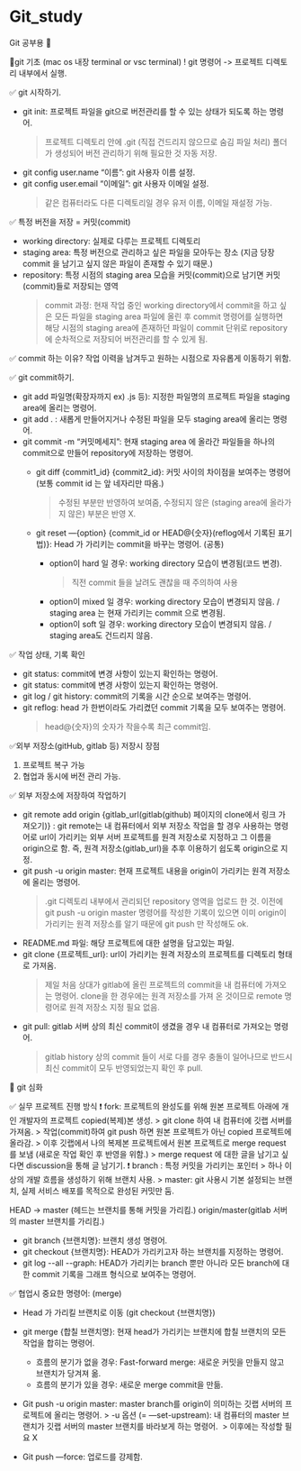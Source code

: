 # Git_study
Git 공부용 📝

📍git 기초 (mac os 내장 terminal or vsc terminal)
  ! git 명령어 -> 프로젝트 디렉토리 내부에서 실행.

✅ git 시작하기.
* git init: 프로젝트 파일을 git으로 버전관리를 할 수 있는 상태가 되도록 하는 명령어.
  > 프로젝트 디렉토리 안에 .git (직접 건드리지 않으므로 숨김 파일 처리) 폴더가 생성되어 버전 관리하기 위해 필요한 것 자동 저장.
* git config user.name “이름”: git 사용자 이름 설정.
* git config user.email “이메일”: git 사용자 이메일 설정.
   > 같은 컴퓨터라도 다른 디렉토리일 경우 유저 이름, 이메일 재설정 가능.

✅ 특정 버전을 저장 = 커밋(commit)
- working directory: 실제로 다루는 프로젝트 디렉토리
- staging area: 특정 버전으로 관리하고 싶은 파일을 모아두는 장소 (지금 당장 commit 을 남기고 싶지 않은 파일이 존재할 수 있기 때문.)
- repository: 특정 시점의 staging area 모습을 커밋(commit)으로 남기면 커밋(commit)들로 저장되는 영역
  > commit 과정: 현재 작업 중인 working directory에서 commit을 하고 싶은 모든 파일을 staging area 파일에 올린 후
                commit 명령어를 실행하면 해당 시점의 staging area에 존재하던 파일이 commit 단위로 repository에 순차적으로 저장되어 버전관리를 할 수 있게 됨.

✅ commit 하는 이유? 작업 이력을 남겨두고 원하는 시점으로 자유롭게 이동하기 위함.

✅ git commit하기.
* git add 파일명(확장자까지 ex) .js 등): 지정한 파일명의 프로젝트 파일을 staging area에 올리는 명령어.
* git add . : 새롭게 만들어지거나 수정된 파일을 모두 staging area에 올리는 명령어.
* git commit -m “커밋메세지”: 현재 staging area 에 올라간 파일들을 하나의 commit으로 만들어 repository에 저장하는 명령어.
  * git diff {commit1_id} {commit2_id}: 커밋 사이의 차이점을 보여주는 명령어 (보통 commit id 는 앞 네자리만 따옴.)
    > 수정된 부분만 반영하여 보여줌, 수정되지 않은 (staging area에 올라가지 않은) 부분은 반영 X.

  * git reset —{option} {commit_id or HEAD@{숫자}(reflog에서 기록된 표기법)}: Head 가 가리키는 commit을 바꾸는 명령어. (공통)
    - option이 hard 일 경우: working directory 모습이 변경됨(코드 변경).
      > 직전 commit 들을 날려도 괜찮을 때 주의하여 사용
    - option이 mixed 일 경우: working directory 모습이 변경되지 않음. / staging area 는 현재 가리키는 commit 으로 변경됨.
    - option이 soft 일 경우: working directory 모습이 변경되지 않음. / staging area도 건드리지 않음.


✅ 작업 상태, 기록 확인
* git status: commit에 변경 사항이 있는지 확인하는 명령어.
* git status: commit에 변경 사항이 있는지 확인하는 명령어.
* git log / git history: commit의 기록을 시간 순으로 보여주는 명령어.
* git reflog: head 가 한번이라도 가리켰던 commit 기록을 모두 보여주는 명령어.
  > head@{숫자}의 숫자가 작을수록 최근 commit임.


✅외부 저장소(gitHub, gitlab 등) 저장시 장점
1. 프로젝트 복구 가능
2. 협업과 동시에 버전 관리 가능.

✅ 외부 저장소에 저장하여 작업하기
* git remote add origin {gitlab_url(gitlab(github) 페이지의 clone에서 링크 가져오기)}
  : git remote는 내 컴퓨터에서 외부 저장소 작업을 할 경우 사용하는 명령어로 url이 가리키는 외부 서버 프로젝트를 원격 저장소로 지정하고 그 이름을 origin으로 함.
    즉, 원격 저장소(gitlab_url)을 추후 이용하기 쉽도록 origin으로 지정.
* git push -u origin master: 현재 프로젝트 내용을 origin이 가리키는 원격 저장소에 올리는 명령어.
  > .git 디렉토리 내부에서 관리되던 repository 영역을 업로드 한 것.
  > 이전에 git push -u origin master 명령어를 작성한 기록이 있으면 이미 origin이 가리키는 원격 저장소를 알기 때문에 git push 만 작성해도 ok.
* README.md 파일: 해당 프로젝트에 대한 설명을 담고있는 파일.
* git clone {프로젝트_url}: url이 가리키는 원격 저장소의 프로젝트를 디렉토리 형태로 가져옴.
  > 제일 처음 상대가 gitlab에 올린 프로젝트의 commit을 내 컴퓨터에 가져오는 명령어.
  > clone을 한 경우에는 원격 저장소를 가져 온 것이므로 remote 명령어로 원격 저장소 지정 필요 없음.
* git pull: gitlab 서버 상의 최신 commit이 생겼을 경우 내 컴퓨터로 가져오는 명령어.
  > gitlab history 상의 commit 들이 서로 다를 경우 충돌이 일어나므로 반드시 최신 commit이 모두 반영되었는지 확인 후 pull.


📍 git 심화

✅ 실무 프로젝트 진행 방식
❗️ fork: 프로젝트의 완성도를 위해 원본 프로젝트 아래에 개인 개발자의 프로젝트 copied(복제)본 생성.
     > git clone 하여 내 컴퓨터에 깃랩 서버를 가져옴.
     > 작업(commit)하여 git push 하면 원본 프로젝트가 아닌 copied 프로젝트에 올라감.
     > 이후 깃랩에서 나의 복제본 프로젝트에서 원본 프로젝트로 merge request를 보냄 (새로운 작업 확인 후 반영을 위함.)
     > merge request 에 대한 글을 남기고 싶다면 discussion을 통해 글 남기기.
❗️ branch : 특정 커밋을 가리키는 포인터 > 하나 이상의 개발 흐름을 생성하기 위해 브랜치 사용. > master: git 사용시 기본 설정되는 브랜치, 실제 서비스 배포를 목적으로 완성된 커밋만 둠.

  HEAD -> master (헤드는 브랜치를 통해 커밋을 가리킴.)
  origin/master(gitlab 서버의 master 브랜치를 가리킴.)

* git branch {브랜치명}: 브랜치 생성 명령어.
* git checkout {브랜치명}: HEAD가 가리키고자 하는 브랜치를 지정하는 명령어.
* git log --all --graph: HEAD가 가리키는 branch 뿐만 아니라 모든 branch에 대한 commit 기록을 그래프 형식으로 보여주는 명령어.

✅ 협업시 중요한 명령어: (merge)
* Head 가 가리킬 브랜치로 이동 (git checkout {브랜치명})
* git merge {합칠 브랜치명}: 현재 head가 가리키는 브랜치에 합칠 브랜치의 모든 작업을 합히는 명령어.
  - 흐름의 분기가 없을 경우: Fast-forward merge: 새로운 커밋을 만들지 않고 브랜치가 당겨져 옮.
  - 흐름의 분기가 있을 경우: 새로운 merge commit을 만듦.


* Git push -u origin master: master branch를 origin이 의미하는 깃랩 서버의 프로젝트에 올리는 명령어. > -u 옵션 (= —set-upstream): 내 컴퓨터의 master 브랜치가 깃랩 서버의 master 브랜치를 바라보게 하는 명령어.   > 이후에는 작성할 필요 X
* Git push —force: 업로드를 강제함.
